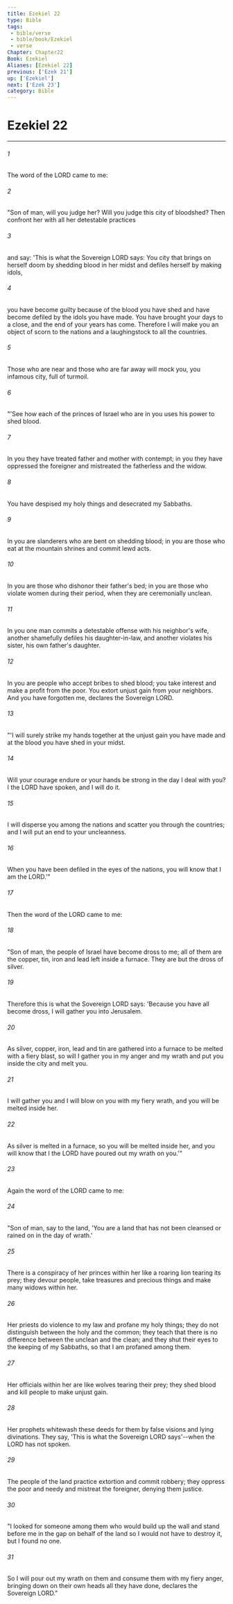 ```yaml
---
title: Ezekiel 22
type: Bible
tags:
 - bible/verse
 - bible/book/Ezekiel
 - verse
Chapter: Chapter22
Book: Ezekiel
Aliases: [Ezekiel 22]
previous: ['Ezek 21']
up: ['Ezekiel']
next: ['Ezek 23']
category: Bible
---
```

# Ezekiel 22

***


###### 1 
The word of the LORD came to me: 

###### 2 
"Son of man, will you judge her? Will you judge this city of bloodshed? Then confront her with all her detestable practices 

###### 3 
and say: 'This is what the Sovereign LORD says: You city that brings on herself doom by shedding blood in her midst and defiles herself by making idols, 

###### 4 
you have become guilty because of the blood you have shed and have become defiled by the idols you have made. You have brought your days to a close, and the end of your years has come. Therefore I will make you an object of scorn to the nations and a laughingstock to all the countries. 

###### 5 
Those who are near and those who are far away will mock you, you infamous city, full of turmoil. 

###### 6 
"'See how each of the princes of Israel who are in you uses his power to shed blood. 

###### 7 
In you they have treated father and mother with contempt; in you they have oppressed the foreigner and mistreated the fatherless and the widow. 

###### 8 
You have despised my holy things and desecrated my Sabbaths. 

###### 9 
In you are slanderers who are bent on shedding blood; in you are those who eat at the mountain shrines and commit lewd acts. 

###### 10 
In you are those who dishonor their father's bed; in you are those who violate women during their period, when they are ceremonially unclean. 

###### 11 
In you one man commits a detestable offense with his neighbor's wife, another shamefully defiles his daughter-in-law, and another violates his sister, his own father's daughter. 

###### 12 
In you are people who accept bribes to shed blood; you take interest and make a profit from the poor. You extort unjust gain from your neighbors. And you have forgotten me, declares the Sovereign LORD. 

###### 13 
"'I will surely strike my hands together at the unjust gain you have made and at the blood you have shed in your midst. 

###### 14 
Will your courage endure or your hands be strong in the day I deal with you? I the LORD have spoken, and I will do it. 

###### 15 
I will disperse you among the nations and scatter you through the countries; and I will put an end to your uncleanness. 

###### 16 
When you have been defiled in the eyes of the nations, you will know that I am the LORD.'" 

###### 17 
Then the word of the LORD came to me: 

###### 18 
"Son of man, the people of Israel have become dross to me; all of them are the copper, tin, iron and lead left inside a furnace. They are but the dross of silver. 

###### 19 
Therefore this is what the Sovereign LORD says: 'Because you have all become dross, I will gather you into Jerusalem. 

###### 20 
As silver, copper, iron, lead and tin are gathered into a furnace to be melted with a fiery blast, so will I gather you in my anger and my wrath and put you inside the city and melt you. 

###### 21 
I will gather you and I will blow on you with my fiery wrath, and you will be melted inside her. 

###### 22 
As silver is melted in a furnace, so you will be melted inside her, and you will know that I the LORD have poured out my wrath on you.'" 

###### 23 
Again the word of the LORD came to me: 

###### 24 
"Son of man, say to the land, 'You are a land that has not been cleansed or rained on in the day of wrath.' 

###### 25 
There is a conspiracy of her princes within her like a roaring lion tearing its prey; they devour people, take treasures and precious things and make many widows within her. 

###### 26 
Her priests do violence to my law and profane my holy things; they do not distinguish between the holy and the common; they teach that there is no difference between the unclean and the clean; and they shut their eyes to the keeping of my Sabbaths, so that I am profaned among them. 

###### 27 
Her officials within her are like wolves tearing their prey; they shed blood and kill people to make unjust gain. 

###### 28 
Her prophets whitewash these deeds for them by false visions and lying divinations. They say, 'This is what the Sovereign LORD says'--when the LORD has not spoken. 

###### 29 
The people of the land practice extortion and commit robbery; they oppress the poor and needy and mistreat the foreigner, denying them justice. 

###### 30 
"I looked for someone among them who would build up the wall and stand before me in the gap on behalf of the land so I would not have to destroy it, but I found no one. 

###### 31 
So I will pour out my wrath on them and consume them with my fiery anger, bringing down on their own heads all they have done, declares the Sovereign LORD." 
